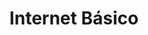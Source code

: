 ---
layout: category
taxonomy: Internet-Básico
entries_layout: grid
title: Internet Básico
excerpt: "Artículos relativos al servidor Apache y cómo poder sacarle el máximo partido a sus configuraciones para tener un servidor web optimizado"
image:
  path: /images/covers/internet-basico.webp
  thumbnail: /images/covers/internet-basico.webp
  caption: Fotografía de [rawpixel-com](https://www.freepik.es/autor/rawpixel-com)
search: false
---